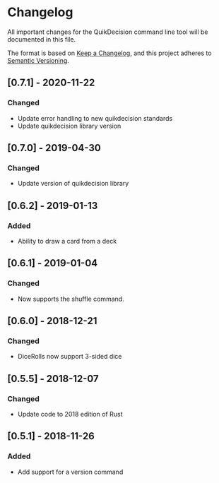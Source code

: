 # Changelog

All important changes for the QuikDecision command line tool will be documented
in this file.

The format is based on [Keep a Changelog](https://keepachangelog.com/en/1.0.0/),
and this project adheres to [Semantic Versioning](https://semver.org/spec/v2.0.0.html).

## [0.7.1] - 2020-11-22
### Changed
- Update error handling to new quikdecision standards
- Update quikdecision library version

## [0.7.0] - 2019-04-30
### Changed
- Update version of quikdecision library

## [0.6.2] - 2019-01-13
### Added
- Ability to draw a card from a deck

## [0.6.1] - 2019-01-04
### Changed
- Now supports the shuffle command.

## [0.6.0] - 2018-12-21
### Changed
- DiceRolls now support 3-sided dice

## [0.5.5] - 2018-12-07
### Changed
- Update code to 2018 edition of Rust


## [0.5.1] - 2018-11-26
### Added
- Add support for a version command

